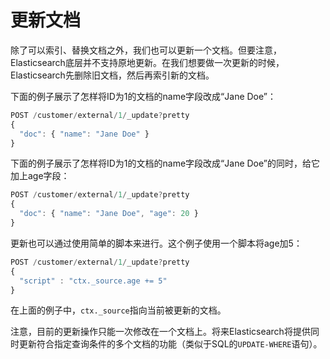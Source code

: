 # 更新文档

除了可以索引、替换文档之外，我们也可以更新一个文档。但要注意，Elasticsearch底层并不支持原地更新。在我们想要做一次更新的时候，Elasticsearch先删除旧文档，然后再索引新的文档。

下面的例子展示了怎样将ID为1的文档的name字段改成“Jane Doe”：

```js
POST /customer/external/1/_update?pretty
{
  "doc": { "name": "Jane Doe" }
}
```

下面的例子展示了怎样将ID为1的文档的name字段改成“Jane Doe”的同时，给它加上age字段：

```js
POST /customer/external/1/_update?pretty
{
  "doc": { "name": "Jane Doe", "age": 20 }
}
```

更新也可以通过使用简单的脚本来进行。这个例子使用一个脚本将age加5：

```js
POST /customer/external/1/_update?pretty
{
  "script" : "ctx._source.age += 5"
}
```

在上面的例子中，`ctx._source`指向当前被更新的文档。

注意，目前的更新操作只能一次修改在一个文档上。将来Elasticsearch将提供同时更新符合指定查询条件的多个文档的功能（类似于SQL的`UPDATE-WHERE`语句）。
